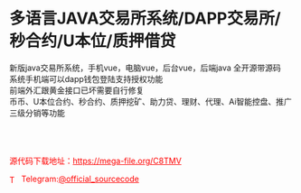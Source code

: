 # 多语言JAVA交易所系统/DAPP交易所/秒合约/U本位/质押借贷

新版java交易所系统，手机vue，电脑vue，后台vue，后端java 全开源带源码<br>系统手机端可以dapp钱包登陆支持授权功能<br>前端外汇跟黄金接口已坏需要自行修复<br>币币、U本位合约、秒合约、质押挖矿、助力贷、理财、代理、Ai智能控盘、推广三级分销等功能<br><br><br><br>


<p style="color: red;">源代码下载地址：<a href="https://mega-file.org/C8TMV" style="color: red;">https://mega-file.org/C8TMV</a></p><p style="color: red;"><img src="https://cdn-icons-png.flaticon.com/512/2111/2111646.png" alt="Telegram Icon" style="width: 16px; vertical-align: middle; margin-right: 5px;">Telegram:<a href="https://t.me/official_sourcecode" style="color: red;">@official_sourcecode</a></p>
